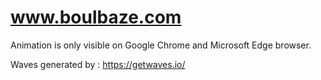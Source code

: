 # www.boulbaze.com

Animation is only visible on Google Chrome and Microsoft Edge browser.

Waves generated by : https://getwaves.io/
